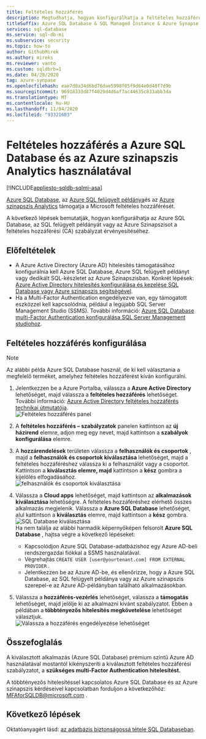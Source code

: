 ```yaml
---
title: Feltételes hozzáférés
description: Megtudhatja, hogyan konfigurálhatja a feltételes hozzáférést Azure SQL Database, az Azure SQL felügyelt példányához és az Azure szinapszis Analytics szolgáltatáshoz.
titleSuffix: Azure SQL Database & SQL Managed Instance & Azure Synapse Analytics
services: sql-database
ms.service: sql-db-mi
ms.subservice: security
ms.topic: how-to
author: GithubMirek
ms.author: mireks
ms.reviewer: vanto
ms.custom: sqldbrb=1
ms.date: 04/28/2020
tag: azure-synpase
ms.openlocfilehash: eae7d0a34d6bd76dae5998f05f9d64e0d40f7d9b
ms.sourcegitcommit: 96918333d87f4029d4d6af7ac44635c833abb3da
ms.translationtype: MT
ms.contentlocale: hu-HU
ms.lasthandoff: 11/04/2020
ms.locfileid: "93321603"
---
```

# <a name="conditional-access-with-azure-sql-database-and-azure-synapse-analytics"></a>Feltételes hozzáférés a Azure SQL Database és az Azure szinapszis Analytics használatával

[!INCLUDE[appliesto-sqldb-sqlmi-asa](../includes/appliesto-sqldb-sqlmi-asa.md)]

[Azure SQL Database](sql-database-paas-overview.md), az [Azure SQL felügyelt példánya](../managed-instance/sql-managed-instance-paas-overview.md)és az [Azure szinapszis Analytics](../../synapse-analytics/sql-data-warehouse/sql-data-warehouse-overview-what-is.md) támogatja a Microsoft feltételes hozzáférését.

A következő lépések bemutatják, hogyan konfigurálhatja az Azure SQL Database, az SQL felügyelt példányát vagy az Azure Szinapszisot a feltételes hozzáférési (CA) szabályzat érvényesítéséhez.  

## <a name="prerequisites"></a>Előfeltételek

- A Azure Active Directory (Azure AD) hitelesítés támogatásához konfigurálnia kell Azure SQL Database, Azure SQL felügyelt példányt vagy dedikált SQL-készletet az Azure Szinapszisban. Konkrét lépések: [Azure Active Directory hitelesítés konfigurálása és kezelése SQL Database vagy Azure szinapszis segítségével](authentication-aad-configure.md).  
- Ha a Multi-Factor Authentication engedélyezve van, egy támogatott eszközzel kell kapcsolódnia, például a legújabb SQL Server Management Studio (SSMS). További információ: [Azure SQL Database multi-Factor Authentication konfigurálása SQL Server Management studiohoz](authentication-mfa-ssms-configure.md).  

## <a name="configure-conditional-access"></a>Feltételes hozzáférés konfigurálása

> [!NOTE]
> Az alábbi példa Azure SQL Database használ, de ki kell választania a megfelelő terméket, amelyhez feltételes hozzáférést kíván konfigurálni.

1. Jelentkezzen be a Azure Portalba, válassza a **Azure Active Directory** lehetőséget, majd válassza a **feltételes hozzáférés** lehetőséget. További információ: [Azure Active Directory feltételes hozzáférés technikai útmutatója](../../active-directory/conditional-access/concept-conditional-access-conditions.md).  
   ![Feltételes hozzáférés panel](./media/conditional-access-configure/conditional-access-blade.png)

2. A **feltételes hozzáférés – szabályzatok** panelen kattintson az **új házirend** elemre, adjon meg egy nevet, majd kattintson a **szabályok konfigurálása** elemre.  
3. A **hozzárendelések** területen válassza a **felhasználók és csoportok** , majd a **felhasználók és csoportok kiválasztása** lehetőséget, majd a feltételes hozzáféréshez válassza ki a felhasználót vagy a csoportot. Kattintson a **kiválasztás elemre, majd** kattintson a **kész** gombra a kijelölés elfogadásához.  
   ![felhasználók és csoportok kiválasztása](./media/conditional-access-configure/select-users-and-groups.png)  

4. Válassza a **Cloud apps** lehetőséget, majd kattintson az **alkalmazások kiválasztása** lehetőségre. A feltételes hozzáféréshez elérhető összes alkalmazás megjelenik. Válassza a **Azure SQL Database** lehetőséget, alul kattintson a **kiválasztás** elemre, majd kattintson a **kész** gombra.  
   ![SQL Database kiválasztása](./media/conditional-access-configure/select-sql-database.png)  
   Ha nem találja az alábbi harmadik képernyőképen felsorolt **Azure SQL Database** , hajtsa végre a következő lépéseket:
   - Kapcsolódjon Azure SQL Database-adatbázishoz egy Azure AD-beli rendszergazdai fiókkal a SSMS használatával.  
   - Végrehajtás `CREATE USER [user@yourtenant.com] FROM EXTERNAL PROVIDER` .  
   - Jelentkezzen be az Azure AD-be, és ellenőrizze, hogy a Azure SQL Database, az SQL felügyelt példánya vagy az Azure szinapszis szerepel-e az Azure AD-példányban található alkalmazásokban.  

5. Válassza a **hozzáférés-vezérlés** lehetőséget, válassza a **támogatás** lehetőséget, majd jelölje ki az alkalmazni kívánt szabályzatot. Ebben a példában a **többtényezős hitelesítés megkövetelése** lehetőséget választjuk.  
   ![Válassza a hozzáférés engedélyezése lehetőséget](./media/conditional-access-configure/grant-access.png)  

## <a name="summary"></a>Összefoglalás

A kiválasztott alkalmazás (Azure SQL Database) prémium szintű Azure AD használatával mostantól kikényszeríti a kiválasztott feltételes hozzáférési szabályzatot, a **szükséges multi-Factor Authentication hitelesítést.**

A többtényezős hitelesítéssel kapcsolatos Azure SQL Database és az Azure szinapszis kérdéseivel kapcsolatban forduljon a következőhöz: <MFAforSQLDB@microsoft.com> .  

## <a name="next-steps"></a>Következő lépések  

Oktatóanyagért lásd: [az adatbázis biztonságossá tétele SQL Databaseban](secure-database-tutorial.md).